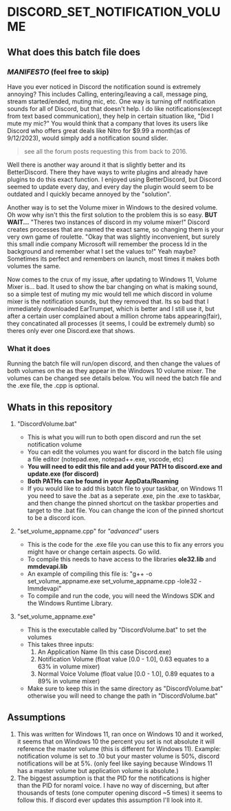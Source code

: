 # DISCORD_SET_NOTIFICATION_VOLUME

## **What does this batch file does**

### *MANIFESTO* (feel free to skip)
 
Have you ever noticed in Discord the notification sound is extremely annoying? This includes Calling, entering/leaving a call, message ping, stream started/ended, muting mic, etc. One way is turning off notification sounds for all of Discord, but that doesn't help. I do like notifications(except from text based communication), they help in certain situation like, "Did I mute my mic?" You would think that a company that loves its users like Discord who offers great deals like Nitro for $9.99 a month(as of 9/12/2023), would simply add a notification sound slider.

> see all the forum posts requesting this from back to 2016.

Well there is another way around it that is slightly better and its BetterDiscord. There they have ways to write plugins and already have plugins to do this exact function. I enjoyed using BetterDiscord, but Discord seemed to update every day, and every day the plugin would seem to be outdated and I quickly became annoyed by the "solution".

Another way is to set the Volume mixer in Windows to the desired volume. Oh wow why isn't this the first solution to the problem this is so easy. **BUT WAIT...** "Theres two instances of discord in my volume mixer!" Discord creates processes that are named the exact same, so changing them is your very own game of roulette. "Okay that was slightly inconvenient, but surely this small indie company Microsoft will remember the process Id in the background and remember what I set the values to!" Yeah maybe? Sometimes its perfect and remembers on launch, most times it makes both volumes the same.

Now comes to the crux of my issue, after updating to Windows 11, Volume Mixer is... bad. It used to show the bar changing on what is making sound, so a simple test of muting my mic would tell me which discord in volume mixer is the notification sounds, but they removed that. Its so bad that I immediately downloaded EarTrumpet, which is better and I still use it, but after a certain user complained about a million chrome tabs appearing(fair), they concatinated all processes (it seems, I could be extremely dumb) so theres only ever one Discord.exe that shows.

### What it does

Running the batch file will run/open discord, and then change the values of both volumes on the as they appear in the Windows 10 volume mixer. The volumes can be changed see details below. You will need the batch file and the .exe file, the .cpp is optional.

## **Whats in this repository**

1. "DiscordVolume.bat"
    - This is what you will run to both open discord and run the set notification volume
	- You can edit the volumes you want for discord in the batch file using a file editor (notepad.exe, notepad++.exe, vscode, etc)
	- **You will need to edit this file and add your PATH to discord.exe and update.exe (for discord)**
	- **Both PATHs can be found in your AppData/Roaming**
	- If you would like to add this batch file to your taskbar, on Windows 11 you need to save the .bat as a seperate .exe, pin the .exe to taskbar, and then change the pinned shortcut on the taskbar properties and target to the .bat file. You can change the icon of the pinned shortcut to be a discord icon.

2. "set_volume_appname.cpp" for *"advanced"* users
    - This is the code for the .exe file you can use this to fix any errors you might have or change certain aspects. Go wild.
	- To compile this needs to have access to the libraries **ole32.lib** and **mmdevapi.lib**
	- An example of compiling this file is: "g++ -o set_volume_appname.exe set_volume_appname.cpp -lole32 -lmmdevapi" 
	- To compile and run the code, you will need the Windows SDK and the Windows Runtime Library. 

3. "set_volume_appname.exe"
    - This is the executable called by "DiscordVolume.bat" to set the volumes
	- This takes three inputs:
		1. An Application Name (In this case Discord.exe)
		2. Notification Volume (float value [0.0 - 1.0], 0.63 equates to a 63% in volume mixer)
		3. Normal Voice Volume (float value [0.0 - 1.0], 0.89 equates to a 89% in volume mixer)
	- Make sure to keep this in the same directory as "DiscordVolume.bat" otherwise you will need to change the path in "DiscordVolume.bat"
	
## **Assumptions**

1. This was written for Windows 11, ran once on Windows 10 and it worked, it seems that on Windows 10 the percent you set is not absolute it will reference the master volume (this is different for Windows 11). Example: notification volume is set to .10 but your master volume is 50%, discord notifications will be at 5%. (only feel like saying because Windows 11 has a master volume but application volume is absolute.)
2. The biggest assumption is that the PID for the notifications is higher than the PID for noraml voice. I have no way of discerning, but after thousands of tests (one computer opening discord ~5 times) it seems to follow this. If discord ever updates this assumption I'll look into it.
